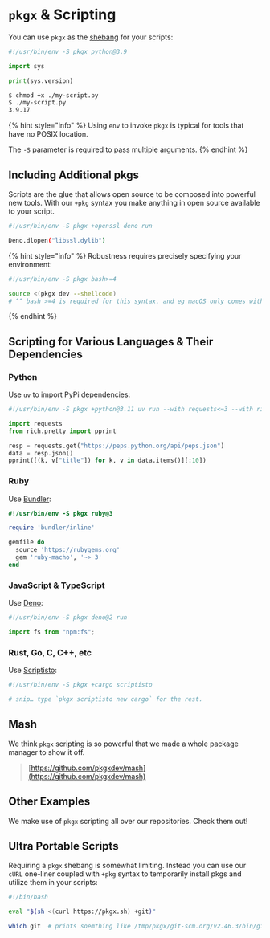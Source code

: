 # `pkgx` & Scripting

You can use `pkgx` as the [shebang] for your scripts:

```python
#!/usr/bin/env -S pkgx python@3.9

import sys

print(sys.version)
```

```sh
$ chmod +x ./my-script.py
$ ./my-script.py
3.9.17
```

{% hint style="info" %}
Using `env` to invoke `pkgx` is typical for tools that
have no POSIX location.

The `-S` parameter is required to pass multiple arguments.
{% endhint %}

## Including Additional pkgs

Scripts are the glue that allows open source to be composed into powerful new
tools. With our `+pkg` syntax you make anything in open source available to your
script.

```sh
#!/usr/bin/env -S pkgx +openssl deno run

Deno.dlopen("libssl.dylib")
```

{% hint style="info" %}
Robustness requires precisely specifying your
environment:

```sh
#!/usr/bin/env -S pkgx bash>=4

source <(pkgx dev --shellcode)
# ^^ bash >=4 is required for this syntax, and eg macOS only comes with bash 3
```

{% endhint %}

## Scripting for Various Languages & Their Dependencies

### Python

Use `uv` to import PyPi dependencies:

```python
#!/usr/bin/env -S pkgx +python@3.11 uv run --with requests<=3 --with rich

import requests
from rich.pretty import pprint

resp = requests.get("https://peps.python.org/api/peps.json")
data = resp.json()
pprint([(k, v["title"]) for k, v in data.items()][:10])
```

### Ruby

Use [Bundler](https://bundler.io):

```ruby
#!/usr/bin/env -S pkgx ruby@3

require 'bundler/inline'

gemfile do
  source 'https://rubygems.org'
  gem 'ruby-macho', '~> 3'
end
```

### JavaScript & TypeScript

Use [Deno](https://deno.land):

```javascript
#!/usr/bin/env -S pkgx deno@2 run

import fs from "npm:fs";
```

### Rust, Go, C, C++, etc

Use [Scriptisto]:

```sh
#!/usr/bin/env -S pkgx +cargo scriptisto

# snip… type `pkgx scriptisto new cargo` for the rest.
```

## Mash

We think `pkgx` scripting is so powerful that we made a whole package manager to
show it off.

> [https://github.com/pkgxdev/mash](https://github.com/pkgxdev/mash)

## Other Examples

We make use of `pkgx` scripting all over our repositories. Check them out!

## Ultra Portable Scripts

Requiring a `pkgx` shebang is somewhat limiting. Instead you can use our `cURL`
one-liner coupled with `+pkg` syntax to temporarily install pkgs and utilize
them in your scripts:

```sh
#!/bin/bash

eval "$(sh <(curl https://pkgx.sh) +git)"

which git  # prints soemthing like /tmp/pkgx/git-scm.org/v2.46.3/bin/git
```

[shebang]: https://en.wikipedia.org/wiki/Shebang_(Unix)
[Scriptisto]: https://github.com/igor-petruk/scriptisto
